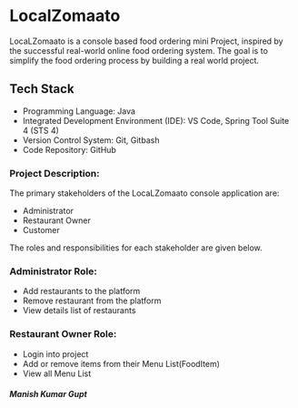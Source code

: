 # LocalZomaato

LocaLZomaato is a console based food ordering mini Project, inspired by the successful real-world online food ordering system. The goal is to simplify the food ordering process by building a real world project.

## Tech Stack
- Programming Language: Java
- Integrated Development Environment (IDE): VS Code, Spring Tool Suite 4 (STS 4)
- Version Control System: Git, Gitbash
- Code Repository: GitHub



### Project Description:

The primary stakeholders of the LocaLZomaato console application are:
- Administrator
- Restaurant Owner
- Customer

The roles and responsibilities for each stakeholder are given below.

### Administrator Role:
- Add restaurants to the platform
- Remove restaurant from the platform
- View details list of restaurants 
 ### Restaurant Owner Role:
- Login into project 
- Add or remove items from their Menu List(FoodItem)
- View all Menu List 

#####  Manish Kumar Gupt 
